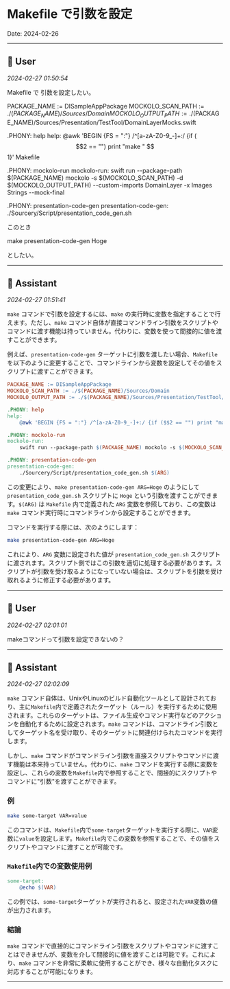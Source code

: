 # Makefile で引数を設定

Date: 2024-02-26

---

## 👤 User
*2024-02-27 01:50:54*

Makefile で 引数を設定したい。

PACKAGE_NAME := DISampleAppPackage
MOCKOLO_SCAN_PATH := ./$(PACKAGE_NAME)/Sources/Domain
MOCKOLO_OUTPUT_PATH := ./$(PACKAGE_NAME)/Sources/Presentation/TestTool/DomainLayerMocks.swift

.PHONY: help
help:
	@awk 'BEGIN {FS = ":"} /^[a-zA-Z0-9_-]+:/ {if ($$2 == "") print "make " $$1}' Makefile

.PHONY: mockolo-run
mockolo-run:
	swift run --package-path $(PACKAGE_NAME) mockolo -s $(MOCKOLO_SCAN_PATH) -d $(MOCKOLO_OUTPUT_PATH) --custom-imports DomainLayer -x Images Strings --mock-final

.PHONY: presentation-code-gen
presentation-code-gen:
	./Sourcery/Script/presentation_code_gen.sh


このとき

make presentation-code-gen Hoge    

としたい。

---

## 🤖 Assistant
*2024-02-27 01:51:41*

`make` コマンドで引数を設定するには、`make` の実行時に変数を指定することで行えます。ただし、`make` コマンド自体が直接コマンドライン引数をスクリプトやコマンドに渡す機能は持っていません。代わりに、変数を使って間接的に値を渡すことができます。

例えば、`presentation-code-gen` ターゲットに引数を渡したい場合、`Makefile` を以下のように変更することで、コマンドラインから変数を設定してその値をスクリプトに渡すことができます。

```makefile
PACKAGE_NAME := DISampleAppPackage
MOCKOLO_SCAN_PATH := ./$(PACKAGE_NAME)/Sources/Domain
MOCKOLO_OUTPUT_PATH := ./$(PACKAGE_NAME)/Sources/Presentation/TestTool/DomainLayerMocks.swift

.PHONY: help
help:
	@awk 'BEGIN {FS = ":"} /^[a-zA-Z0-9_-]+:/ {if ($$2 == "") print "make " $$1}' Makefile

.PHONY: mockolo-run
mockolo-run:
	swift run --package-path $(PACKAGE_NAME) mockolo -s $(MOCKOLO_SCAN_PATH) -d $(MOCKOLO_OUTPUT_PATH) --custom-imports DomainLayer -x Images Strings --mock-final

.PHONY: presentation-code-gen
presentation-code-gen:
	./Sourcery/Script/presentation_code_gen.sh $(ARG)

```

この変更により、`make presentation-code-gen ARG=Hoge` のようにして `presentation_code_gen.sh` スクリプトに `Hoge` という引数を渡すことができます。`$(ARG)` は `Makefile` 内で定義された `ARG` 変数を参照しており、この変数は `make` コマンド実行時にコマンドラインから設定することができます。

コマンドを実行する際には、次のようにします：

```bash
make presentation-code-gen ARG=Hoge
```

これにより、`ARG` 変数に設定された値が `presentation_code_gen.sh` スクリプトに渡されます。スクリプト側ではこの引数を適切に処理する必要があります。スクリプトが引数を受け取るようになっていない場合は、スクリプトを引数を受け取れるように修正する必要があります。

---

## 👤 User
*2024-02-27 02:01:01*

makeコマンドって引数を設定できないの？

---

## 🤖 Assistant
*2024-02-27 02:02:09*

`make` コマンド自体は、UnixやLinuxのビルド自動化ツールとして設計されており、主に`Makefile`内で定義されたターゲット（ルール）を実行するために使用されます。これらのターゲットは、ファイル生成やコマンド実行などのアクションを自動化するために設定されます。`make` コマンドは、コマンドライン引数としてターゲット名を受け取り、そのターゲットに関連付けられたコマンドを実行します。

しかし、`make` コマンドがコマンドライン引数を直接スクリプトやコマンドに渡す機能は本来持っていません。代わりに、`make` コマンドを実行する際に変数を設定し、これらの変数を`Makefile`内で参照することで、間接的にスクリプトやコマンドに"引数"を渡すことができます。

### 例

```bash
make some-target VAR=value
```

このコマンドは、`Makefile`内で`some-target`ターゲットを実行する際に、`VAR`変数に`value`を設定します。`Makefile`内でこの変数を参照することで、その値をスクリプトやコマンドに渡すことが可能です。

### `Makefile`内での変数使用例

```makefile
some-target:
    @echo $(VAR)
```

この例では、`some-target`ターゲットが実行されると、設定された`VAR`変数の値が出力されます。

### 結論

`make` コマンドで直接的にコマンドライン引数をスクリプトやコマンドに渡すことはできませんが、変数を介して間接的に値を渡すことは可能です。これにより、`make` コマンドを非常に柔軟に使用することができ、様々な自動化タスクに対応することが可能になります。

---
